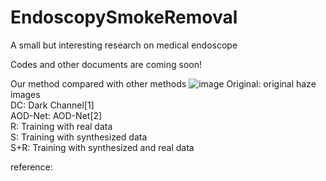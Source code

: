 # EndoscopySmokeRemoval
 A small but interesting research on medical endoscope
 
 Codes and other documents are coming soon!
 
 Our method compared with other methods
![image](https://github.com/ColaBreadQAQ/EndoscopySmokeRemoval/blob/master/example/example.gif)
 Original: original haze images  
 DC: Dark Channel[1]  
 AOD-Net: AOD-Net[2]  
 R: Training with real data  
 S: Training with synthesized data  
 S+R: Training with synthesized and real data  

 reference:
 